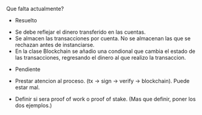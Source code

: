 Que falta actualmente?
* Resuelto
- Se debe reflejar el dinero transferido en las cuentas. 
- Se almacen las transacciones por cuenta. No se almacenan las que se rechazan antes de
  instanciarse. 
- En la clase Blockchain se añadio una condional que cambia el estado de las transacciones, regresando el dinero al que realizo la transaccion.

* Pendiente
- Prestar atencion al proceso. (tx -> sign -> verify -> blockchain). Puede estar mal.


- Definir si sera proof of work o proof of stake. (Mas que definir, poner los dos ejemplos.)